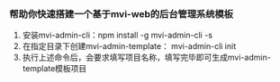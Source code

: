 ### 帮助你快速搭建一个基于mvi-web的后台管理系统模板

1. 安装mvi-admin-cli：npm install -g mvi-admin-cli -s
2. 在指定目录下创建mvi-admin-template： mvi-admin-cli init
3. 执行上述命令后，会要求填写项目名称，填写完毕即可生成mvi-admin-template模板项目